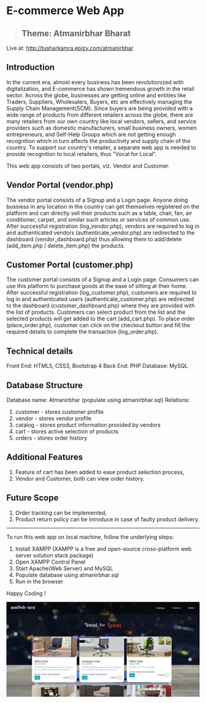 # E-commerce Web App 
> ## Theme: Atmanirbhar Bharat

Live at: http://tusharkamra.epizy.com/atmanirbhar






## Introduction

In the current era, almost every business has been revolutionized with digitalization, 
and E-commerce has shown tremendous growth in the retail sector. Across the globe, 
businesses are getting online and entities like Traders, Suppliers, Wholesalers, Buyers, etc 
are effectively managing the Supply Chain Management(SCM). Since buyers are being provided 
with a wide range of products from different retailers across the globe, there are many retailers 
from our own country like local vendors, sellers, and service providers such as domestic manufacturers, 
small business owners, women entrepreneurs, and Self-Help Groups which are not getting enough recognition 
which in turn affects the productivity and supply chain of the country. To support our country's 
retailer, a separate web app is needed to provide recognition to local retailers, thus "Vocal for Local". 

This web app consists of two portals, viz. Vendor and Customer. 
## Vendor Portal (vendor.php)
The vendor portal consists of a Signup and a Login page. Anyone doing business in any location in the country 
can get themselves registered on the platform and can directly sell their products such as a table, chair, fan, 
air conditioner, carpet, and similar such articles or services of common use. After successful registration (log_vendor.php), 
vendors are required to log in and authenticated vendors (authenticate_vendor.php) are redirected to the 
dashboard (vendor_dashboard.php) thus allowing them to add/delete (add_item.php / delete_item.php) the products. 

## Customer Portal (customer.php)
The customer portal consists of a Signup and a Login page. Consumers can use this platform to purchase goods at 
the ease of sitting at their home. After successful registration (log_customer.php), customers are required to 
log in and authenticated users (authenticate_customer.php) are redirected to the dashboard (customer_dashboard.php) 
where they are provided with the list of products. Customers can select product from the list and the selected 
products will get added to the cart (add_cart.php). To place order (place_order.php), customer can click on the checkout button
and fill the required details to complete the transaction (log_order.php).

## Technical details
Front End: HTML5, CSS3, Bootstrap 4
Back End: PHP
Database: MySQL

## Database Structure
Database name: Atmanirbhar (populate using atmanirbhar.sql)
Relations:
1) customer - stores customer profile
2) vendor - stores vendor profile
3) catalog - stores product information provided by vendors
4) cart - stores active selection of products
5) orders - stores order history

## Additional Features
1) Feature of cart has been added to ease product selection process,
2) Vendor and Customer, both can view order history.

## Future Scope
1) Order tracking can be implemented,
2) Product return policy can be introduce in case of faulty product delivery.


--------------------------------------------------------------------
To run this web app on local machine, follow the underlying steps:
1) Install XAMPP (XAMPP is a free and open-source cross-platform web server solution stack package)
2) Open XAMPP Control Panel
3) Start Apache(Web Server) and MySQL
4) Populate database using atmanirbhar.sql
5) Run in the browser

Happy Coding !

![](https://github.com/tushar-kamra/E-Commerce/blob/master/ss.png)
